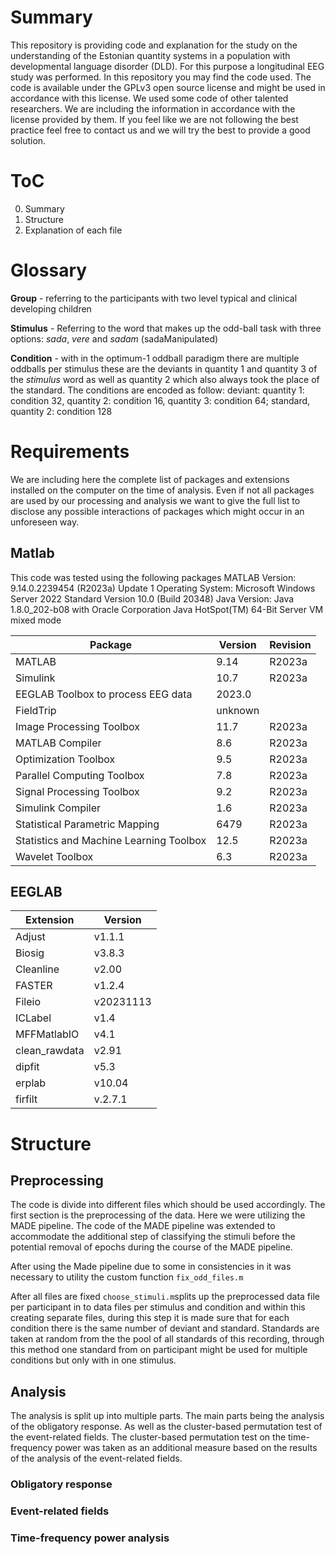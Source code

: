 # Summary
This repository is providing code and explanation for the study on the understanding of the Estonian quantity systems in a population with developmental language disorder (DLD). For this purpose a longitudinal EEG study was performed. In this repository you may find the code used. 
The code is available under the GPLv3 open source license and might be used in accordance with this license. We used some code of other talented researchers. We are including the information in accordance with the license provided by them. If you feel like we are not following the best practice feel free to contact us and we will try the best to provide a good solution.

# ToC
0. Summary
1. Structure
2. Explanation of each file

# Glossary
**Group** - referring to the participants with two level typical and clinical developing children 

**Stimulus** - Referring to the word that makes up the odd-ball task with three options: *sada*, *vere* and *sadam* (sadaManipulated) 

**Condition** - with in the optimum-1 oddball paradigm there are multiple oddballs per stimulus these are the deviants in quantity 1 and quantity 3 of the *stimulus* word as well as quantity 2 which also always took the place of the standard. The conditions are encoded as follow: deviant:  quantity 1: condition 32, quantity 2: condition 16, quantity 3: condition 64; standard, quantity 2: condition 128

# Requirements

We are including here the complete list of packages and extensions installed on the computer on the time of analysis. Even if not all packages are used by our processing and analysis we want to give the full list to disclose any possible interactions of packages which might occur in an unforeseen way.

## Matlab
This code was tested using the following packages
MATLAB Version: 9.14.0.2239454 (R2023a) Update 1
Operating System: Microsoft Windows Server 2022 Standard Version 10.0 (Build 20348)
 Java Version: Java 1.8.0_202-b08 with Oracle Corporation Java HotSpot(TM) 64-Bit Server VM mixed mode

| Package                                 | Version | Revision |
| --------------------------------------- | ------- | -------- |
| MATLAB                                  | 9.14    | R2023a   |
| Simulink                                | 10.7    | R2023a   |
| EEGLAB Toolbox to process EEG data      | 2023.0  |          |
| FieldTrip                               | unknown |          |
| Image Processing Toolbox                | 11.7    | R2023a   |
| MATLAB Compiler                         | 8.6     | R2023a   |
| Optimization Toolbox                    | 9.5     | R2023a   |
| Parallel Computing Toolbox              | 7.8     | R2023a   |
| Signal Processing Toolbox               | 9.2     | R2023a   |
| Simulink Compiler                       | 1.6     | R2023a   |
| Statistical Parametric Mapping          | 6479    | R2023a   |
| Statistics and Machine Learning Toolbox | 12.5    | R2023a   |
| Wavelet Toolbox                         | 6.3     | R2023a   |
## EEGLAB

| Extension     | Version   |
| ------------- | --------- |
| Adjust        | v1.1.1    |
| Biosig        | v3.8.3    |
| Cleanline     | v2.00     |
| FASTER        | v1.2.4    |
| Fileio        | v20231113 |
| ICLabel       | v1.4      |
| MFFMatlabIO   | v4.1      |
| clean_rawdata | v2.91     |
| dipfit        | v5.3      |
| erplab        | v10.04    |
| firfilt       | v.2.7.1   |

# Structure

## Preprocessing

The code is divide into different files which should be used accordingly.
The first section is the preprocessing of the data. Here we were utilizing the MADE pipeline. The code of the MADE pipeline was extended to accommodate the additional step of classifying the stimuli before the potential removal of epochs during the course of the MADE pipeline. 

After using the Made pipeline due to some in consistencies in it was necessary to utility the custom function `fix_odd_files.m` 

After all files are fixed `choose_stimuli.m`splits up the preprocessed data file per participant in to data files per stimulus and condition and within this creating separate files, during this step it is made sure that for each condition there is the same number of deviant and standard. Standards are taken at random from the the pool of all standards of this recording, through this method one standard from on participant might be used for multiple conditions but only with in one stimulus.

## Analysis

The analysis is split up into multiple parts. The main parts being the analysis of the obligatory response. As well as the cluster-based permutation test of the event-related fields. The cluster-based permutation test on the time-frequency power was taken as an additional measure based on the results of the analysis of the event-related fields.

### Obligatory response


### Event-related fields

### Time-frequency power analysis
